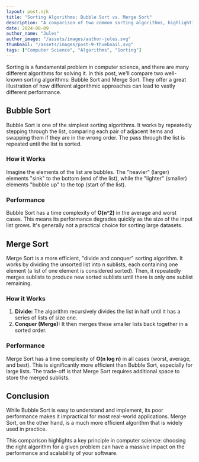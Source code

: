 ```yaml
---
layout: post.njk
title: "Sorting Algorithms: Bubble Sort vs. Merge Sort"
description: "A comparison of two common sorting algorithms, highlighting their differences in performance."
date: 2024-08-09
author_name: "Jules"
author_image: "/assets/images/author-jules.svg"
thumbnail: "/assets/images/post-9-thumbnail.svg"
tags: ["Computer Science", "Algorithms", "Sorting"]
---
```


Sorting is a fundamental problem in computer science, and there are many different algorithms for solving it. In this post, we'll compare two well-known sorting algorithms: Bubble Sort and Merge Sort. They offer a great illustration of how different algorithmic approaches can lead to vastly different performance.

## Bubble Sort

Bubble Sort is one of the simplest sorting algorithms. It works by repeatedly stepping through the list, comparing each pair of adjacent items and swapping them if they are in the wrong order. The pass through the list is repeated until the list is sorted.

### How it Works

Imagine the elements of the list are bubbles. The "heavier" (larger) elements "sink" to the bottom (end of the list), while the "lighter" (smaller) elements "bubble up" to the top (start of the list).

### Performance

Bubble Sort has a time complexity of **O(n^2)** in the average and worst cases. This means its performance degrades quickly as the size of the input list grows. It's generally not a practical choice for sorting large datasets.

## Merge Sort

Merge Sort is a more efficient, "divide and conquer" sorting algorithm. It works by dividing the unsorted list into n sublists, each containing one element (a list of one element is considered sorted). Then, it repeatedly merges sublists to produce new sorted sublists until there is only one sublist remaining.

### How it Works

1.  **Divide:** The algorithm recursively divides the list in half until it has a series of lists of size one.
2.  **Conquer (Merge):** It then merges these smaller lists back together in a sorted order.

### Performance

Merge Sort has a time complexity of **O(n log n)** in all cases (worst, average, and best). This is significantly more efficient than Bubble Sort, especially for large lists. The trade-off is that Merge Sort requires additional space to store the merged sublists.

## Conclusion

While Bubble Sort is easy to understand and implement, its poor performance makes it impractical for most real-world applications. Merge Sort, on the other hand, is a much more efficient algorithm that is widely used in practice.

This comparison highlights a key principle in computer science: choosing the right algorithm for a given problem can have a massive impact on the performance and scalability of your software.
